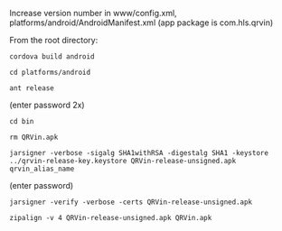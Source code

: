 Increase version number in www/config.xml, platforms/android/AndroidManifest.xml (app package is com.hls.qrvin)

From the root directory:

`cordova build android`

`cd platforms/android`

`ant release`

(enter password 2x)

`cd bin`

`rm QRVin.apk`

`jarsigner -verbose -sigalg SHA1withRSA -digestalg SHA1 -keystore ../qrvin-release-key.keystore QRVin-release-unsigned.apk qrvin_alias_name`

(enter password)

`jarsigner -verify -verbose -certs QRVin-release-unsigned.apk`

`zipalign -v 4 QRVin-release-unsigned.apk QRVin.apk`